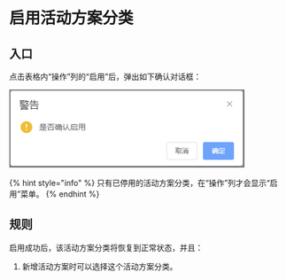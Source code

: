 # 启用活动方案分类

## 入口

点击表格内“操作”列的“启用”后，弹出如下确认对话框：

![启用活动方案分类对话框](<../../../../.gitbook/assets/image (12).png>)

{% hint style="info" %}
只有已停用的活动方案分类，在“操作”列才会显示“启用”菜单。
{% endhint %}



## 规则

启用成功后，该活动方案分类将恢复到正常状态，并且：

1. 新增活动方案时可以选择这个活动方案分类。

